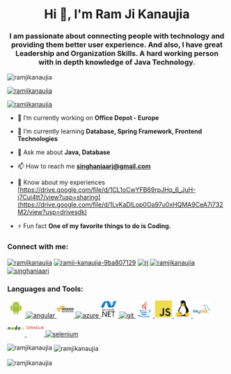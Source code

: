 <h1 align="center">Hi 👋, I'm Ram Ji Kanaujia</h1>
<h3 align="center">I am passionate about connecting people with technology and providing them better user experience. And also, I have great Leadership and Organization Skills. A hard working person with in depth knowledge of Java Technology.</h3>

<p align="left"> <img src="https://komarev.com/ghpvc/?username=ramjikanaujia&label=Profile%20views&color=0e75b6&style=flat" alt="ramjikanaujia" /> </p>

<p align="left"> <a href="https://github.com/ryo-ma/github-profile-trophy"><img src="https://github-profile-trophy.vercel.app/?username=ramjikanaujia" alt="ramjikanaujia" /></a> </p>

<p align="left"> <a href="https://twitter.com/ramjikanaujia" target="blank"><img src="https://img.shields.io/twitter/follow/ramjikanaujia?logo=twitter&style=for-the-badge" alt="ramjikanaujia" /></a> </p>

- 🔭 I’m currently working on **Office Depot - Europe**

- 🌱 I’m currently learning **Database, Spring Framework, Frontend Technologies**

- 💬 Ask me about **Java, Database**

- 📫 How to reach me **singhaniaarj@gmail.com**

- 📄 Know about my experiences [https://drive.google.com/file/d/1CL1oCwYFB69rpJHq_6_JuH-j7Cui4tt7/view?usp=sharing](https://drive.google.com/file/d/1LvKaDlLop0Oa97u0xHQMA9CeA7i732M2/view?usp=drivesdk)

- ⚡ Fun fact **One of my favorite things to do is Coding.**

<h3 align="left">Connect with me:</h3>
<p align="left">
<a href="https://twitter.com/ramjikanaujia" target="blank"><img align="center" src="https://raw.githubusercontent.com/rahuldkjain/github-profile-readme-generator/master/src/images/icons/Social/twitter.svg" alt="ramjikanaujia" height="30" width="40" /></a>
<a href="https://linkedin.com/in/ramji-kanaujia-9ba807129" target="blank"><img align="center" src="https://raw.githubusercontent.com/rahuldkjain/github-profile-readme-generator/master/src/images/icons/Social/linked-in-alt.svg" alt="ramji-kanaujia-9ba807129" height="30" width="40" /></a>
<a href="https://fb.com/rj" target="blank"><img align="center" src="https://raw.githubusercontent.com/rahuldkjain/github-profile-readme-generator/master/src/images/icons/Social/facebook.svg" alt="rj" height="30" width="40" /></a>
<a href="https://instagram.com/ramjikanaujia" target="blank"><img align="center" src="https://raw.githubusercontent.com/rahuldkjain/github-profile-readme-generator/master/src/images/icons/Social/instagram.svg" alt="ramjikanaujia" height="30" width="40" /></a>
<a href="https://www.hackerrank.com/singhaniaarj" target="blank"><img align="center" src="https://raw.githubusercontent.com/rahuldkjain/github-profile-readme-generator/master/src/images/icons/Social/hackerrank.svg" alt="singhaniaarj" height="30" width="40" /></a>
</p>

<h3 align="left">Languages and Tools:</h3>
<p align="left"> <a href="https://developer.android.com" target="_blank"> <img src="https://raw.githubusercontent.com/devicons/devicon/master/icons/android/android-original-wordmark.svg" alt="android" width="40" height="40"/> </a> <a href="https://angular.io" target="_blank"> <img src="https://angular.io/assets/images/logos/angular/angular.svg" alt="angular" width="40" height="40"/> </a> <a href="https://aws.amazon.com" target="_blank"> <img src="https://raw.githubusercontent.com/devicons/devicon/master/icons/amazonwebservices/amazonwebservices-original-wordmark.svg" alt="aws" width="40" height="40"/> </a> <a href="https://azure.microsoft.com/en-in/" target="_blank"> <img src="https://www.vectorlogo.zone/logos/microsoft_azure/microsoft_azure-icon.svg" alt="azure" width="40" height="40"/> </a> <a href="https://dotnet.microsoft.com/" target="_blank"> <img src="https://raw.githubusercontent.com/devicons/devicon/master/icons/dot-net/dot-net-original-wordmark.svg" alt="dotnet" width="40" height="40"/> </a> <a href="https://git-scm.com/" target="_blank"> <img src="https://www.vectorlogo.zone/logos/git-scm/git-scm-icon.svg" alt="git" width="40" height="40"/> </a> <a href="https://www.java.com" target="_blank"> <img src="https://raw.githubusercontent.com/devicons/devicon/master/icons/java/java-original.svg" alt="java" width="40" height="40"/> </a> <a href="https://developer.mozilla.org/en-US/docs/Web/JavaScript" target="_blank"> <img src="https://raw.githubusercontent.com/devicons/devicon/master/icons/javascript/javascript-original.svg" alt="javascript" width="40" height="40"/> </a> <a href="https://www.linux.org/" target="_blank"> <img src="https://raw.githubusercontent.com/devicons/devicon/master/icons/linux/linux-original.svg" alt="linux" width="40" height="40"/> </a> <a href="https://www.mysql.com/" target="_blank"> <img src="https://raw.githubusercontent.com/devicons/devicon/master/icons/mysql/mysql-original-wordmark.svg" alt="mysql" width="40" height="40"/> </a> <a href="https://nodejs.org" target="_blank"> <img src="https://raw.githubusercontent.com/devicons/devicon/master/icons/nodejs/nodejs-original-wordmark.svg" alt="nodejs" width="40" height="40"/> </a> <a href="https://www.oracle.com/" target="_blank"> <img src="https://raw.githubusercontent.com/devicons/devicon/master/icons/oracle/oracle-original.svg" alt="oracle" width="40" height="40"/> </a> <a href="https://www.selenium.dev" target="_blank"> <img src="https://raw.githubusercontent.com/detain/svg-logos/780f25886640cef088af994181646db2f6b1a3f8/svg/selenium-logo.svg" alt="selenium" width="40" height="40"/> </a> </p>

<p><img align="left" src="https://github-readme-stats.vercel.app/api/top-langs?username=ramjikanaujia&show_icons=true&locale=en&layout=compact" alt="ramjikanaujia" /></p>

<p>&nbsp;<img align="center" src="https://github-readme-stats.vercel.app/api?username=ramjikanaujia&show_icons=true&locale=en" alt="ramjikanaujia" /></p>

<p><img align="center" src="https://github-readme-streak-stats.herokuapp.com/?user=ramjikanaujia&" alt="ramjikanaujia" /></p>
